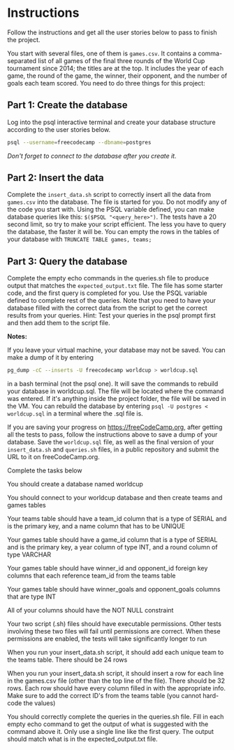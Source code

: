 # Instructions

Follow the instructions and get all the user stories below to pass to finish the project.

You start with several files, one of them is `games.csv`. It contains a comma-separated list of all games of the final three rounds of the World Cup tournament since 2014; the titles are at the top. It includes the year of each game, the round of the game, the winner, their opponent, and the number of goals each team scored. You need to do three things for this project:

## Part 1: Create the database

Log into the psql interactive terminal and create your database structure according to the user stories below.

```bash
psql --username=freecodecamp --dbname=postgres
```

_Don't forget to connect to the database after you create it._

## Part 2: Insert the data

Complete the `insert_data.sh` script to correctly insert all the data from `games.csv` into the database. The file is started for you. Do not modify any of the code you start with. Using the PSQL variable defined, you can make database queries like this: `$($PSQL "<query_here>")`. The tests have a 20 second limit, so try to make your script efficient. The less you have to query the database, the faster it will be. You can empty the rows in the tables of your database with `TRUNCATE TABLE games, teams;`

## Part 3: Query the database

Complete the empty echo commands in the queries.sh file to produce output that matches the `expected_output.txt` file. The file has some starter code, and the first query is completed for you. Use the PSQL variable defined to complete rest of the queries. Note that you need to have your database filled with the correct data from the script to get the correct results from your queries. Hint: Test your queries in the psql prompt first and then add them to the script file.

**Notes:**

If you leave your virtual machine, your database may not be saved. You can make a dump of it by entering

```bash
pg_dump -cC --inserts -U freecodecamp worldcup > worldcup.sql
```

 in a bash terminal (not the psql one). It will save the commands to rebuild your database in worldcup.sql. The file will be located where the command was entered. If it's anything inside the project folder, the file will be saved in the VM. You can rebuild the database by entering `psql -U postgres < worldcup.sql` in a terminal where the .sql file is.

If you are saving your progress on <https://freeCodeCamp.org>, after getting all the tests to pass, follow the instructions above to save a dump of your database. Save the `worldcup.sql` file, as well as the final version of your `insert_data.sh` and `queries.sh` files, in a public repository and submit the URL to it on freeCodeCamp.org.

Complete the tasks below

You should create a database named worldcup

You should connect to your worldcup database and then create teams and games tables

Your teams table should have a team_id column that is a type of SERIAL and is the primary key, and a name column that has to be UNIQUE

Your games table should have a game_id column that is a type of SERIAL and is the primary key, a year column of type INT, and a round column of type VARCHAR

Your games table should have winner_id and opponent_id foreign key columns that each reference team_id from the teams table

Your games table should have winner_goals and opponent_goals columns that are type INT

All of your columns should have the NOT NULL constraint

Your two script (.sh) files should have executable permissions. Other tests involving these two files will fail until permissions are correct. When these permissions are enabled, the tests will take significantly longer to run

When you run your insert_data.sh script, it should add each unique team to the teams table. There should be 24 rows

When you run your insert_data.sh script, it should insert a row for each line in the games.csv file (other than the top line of the file). There should be 32 rows. Each row should have every column filled in with the appropriate info. Make sure to add the correct ID's from the teams table (you cannot hard-code the values)

You should correctly complete the queries in the queries.sh file. Fill in each empty echo command to get the output of what is suggested with the command above it. Only use a single line like the first query. The output should match what is in the expected_output.txt file.
